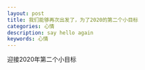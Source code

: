 ```yaml
---
layout: post
title: 我们能够再次出发了，为了2020的第二个小目标
categories: 心情
description: say hello again
keywords: 心情
---
```


迎接2020年第二个小目标